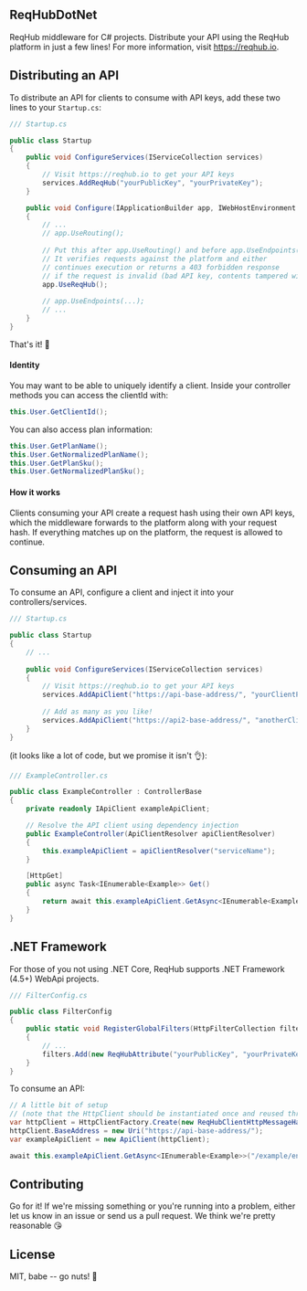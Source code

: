 ## ReqHubDotNet
ReqHub middleware for C# projects. Distribute your API using the ReqHub platform in just a few lines!
For more information, visit https://reqhub.io.

## Distributing an API
To distribute an API for clients to consume with API keys, add these two lines to your `Startup.cs`:

```cs
/// Startup.cs

public class Startup
{
    public void ConfigureServices(IServiceCollection services)
    {
        // Visit https://reqhub.io to get your API keys
        services.AddReqHub("yourPublicKey", "yourPrivateKey");
    }

    public void Configure(IApplicationBuilder app, IWebHostEnvironment env)
    {
        // ...
        // app.UseRouting();
        
        // Put this after app.UseRouting() and before app.UseEndpoints().
        // It verifies requests against the platform and either
        // continues execution or returns a 403 forbidden response
        // if the request is invalid (bad API key, contents tampered with, etc.)
        app.UseReqHub();
        
        // app.UseEndpoints(...);
        // ...
    }
}
```
That's it! 🎉

#### Identity
You may want to be able to uniquely identify a client.
Inside your controller methods you can access the clientId with:
```cs
this.User.GetClientId();
```

You can also access plan information:
```cs
this.User.GetPlanName();
this.User.GetNormalizedPlanName();
this.User.GetPlanSku();
this.User.GetNormalizedPlanSku();
```

#### How it works
Clients consuming your API create a request hash using their own API keys, which the middleware forwards to the platform
along with your request hash. If everything matches up on the platform, the request is allowed to continue.

## Consuming an API
To consume an API, configure a client and inject it into your controllers/services.

```cs
/// Startup.cs

public class Startup
{
    // ...
    
    public void ConfigureServices(IServiceCollection services)
    {
        // Visit https://reqhub.io to get your API keys
        services.AddApiClient("https://api-base-address/", "yourClientPublicKey", "yourClientPrivateKey", "serviceName");
        
        // Add as many as you like!
        services.AddApiClient("https://api2-base-address/", "anotherClientPublicKey", "anotherClientPrivateKey", "serviceName2");
    }
}
```
(it looks like a lot of code, but we promise it isn't 👌):
```cs
/// ExampleController.cs

public class ExampleController : ControllerBase
{
    private readonly IApiClient exampleApiClient;

    // Resolve the API client using dependency injection
    public ExampleController(ApiClientResolver apiClientResolver)
    {
        this.exampleApiClient = apiClientResolver("serviceName");
    }

    [HttpGet]
    public async Task<IEnumerable<Example>> Get()
    {
        return await this.exampleApiClient.GetAsync<IEnumerable<Example>>("/example/endpoint");
    }
}
```

## .NET Framework
For those of you not using .NET Core, ReqHub supports .NET Framework (4.5+) WebApi projects.

```cs
/// FilterConfig.cs

public class FilterConfig
{
    public static void RegisterGlobalFilters(HttpFilterCollection filters)
    {
        // ...
        filters.Add(new ReqHubAttribute("yourPublicKey", "yourPrivateKey"));
    }
}
```

To consume an API:

```cs
// A little bit of setup
// (note that the HttpClient should be instantiated once and reused throughout the life of the application https://docs.microsoft.com/en-us/dotnet/api/system.net.http.httpclient?view=netcore-3.1#remarks)
var httpClient = HttpClientFactory.Create(new ReqHubClientHttpMessageHandler("yourClientPublicKey", "yourClientPrivateKey"));
httpClient.BaseAddress = new Uri("https://api-base-address/");
var exampleApiClient = new ApiClient(httpClient);

await this.exampleApiClient.GetAsync<IEnumerable<Example>>("/example/endpoint");
```

## Contributing
Go for it! If we're missing something or you're running into a problem, either let us know in an issue or send us a pull request.
We think we're pretty reasonable 😘

## License
MIT, babe -- go nuts! 🎉
